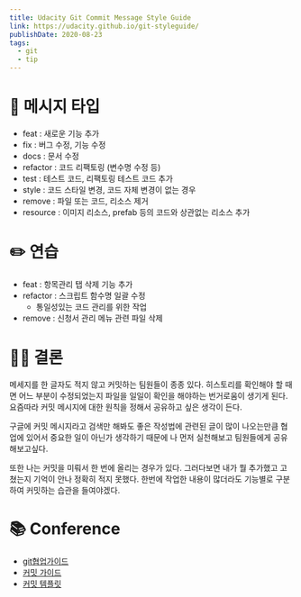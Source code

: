 ```yaml
---
title: Udacity Git Commit Message Style Guide
link: https://udacity.github.io/git-styleguide/
publishDate: 2020-08-23
tags: 
  - git
  - tip
---
```

#  📝 메시지 타입
- feat : 새로운 기능 추가
- fix : 버그 수정, 기능 수정
- docs : 문서 수정
- refactor : 코드 리팩토링 (변수명 수정 등)
- test : 테스트 코드, 리팩토링 테스트 코드 추가
- style : 코드 스타일 변경, 코드 자체 변경이 없는 경우
- remove : 파일 또는 코드, 리소스 제거
- resource : 이미지 리소스, prefab 등의 코드와 상관없는 리소스 추가

# ✏️ 연습
- feat : 항목관리 탭 삭제 기능 추가
- refactor : 스크립트 함수명 일괄 수정
    - 통일성있는 코드 관리를 위한 작업
- remove : 신청서 관리 메뉴 관련 파일 삭제

# 👩‍⚖️ 결론
메세지를 한 글자도 적지 않고 커밋하는 팀원들이 종종 있다. 히스토리를 확인해야 할 때면 어느 부분이 수정되었는지 파일을 일일이 확인을 해야하는 번거로움이 생기게 된다. 요즘따라 커밋 메시지에 대한 원칙을 정해서 공유하고 싶은 생각이 든다. 

구글에 커밋 메시지라고 검색만 해봐도 좋은 작성법에 관련된 글이 많이 나오는만큼 협업에 있어서 중요한 일이 아닌가 생각하기 때문에 나 먼저 실천해보고 팀원들에게 공유해보고싶다.

또한 나는 커밋을 미뤄서 한 번에 올리는 경우가 있다. 그러다보면 내가 뭘 추가했고 고쳤는지 기억이 안나 정확히 적지 못했다. 한번에 작업한 내용이 많더라도 기능별로 구분하여 커밋하는 습관을 들여야겠다.

# 📚 Conference
- [git협업가이드](https://velog.io/@jinuku/Git-%ED%98%91%EC%97%85-%EA%B0%80%EC%9D%B4%EB%93%9C)
- [커밋 가이드](https://meetup.toast.com/posts/106)
- [커밋 템플릿](https://junwoo45.github.io/2020-02-06-commit_template/)